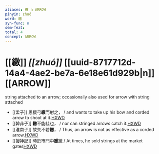 ```yaml
---
aliases: 繳 n ARROW
pinyin: zhuó
word: 繳
syn-func: n
sem-feat: 
total: 4
concept: ARROW 
---
```

# [[繳]] *[[zhuó]]*  [[uuid-8717712d-14a4-4ae2-be7a-6e18e61d929b|n]] [[ARROW]]
string attached to an arrow; occasionally also used for arrow with string attached
 - [[孟子]] 思援弓**繳**而射之， / and wants to take up his bow and corded arrow to shoot at it.[HXWD](https://hxwd.org/textview.html?location=KR1h0001_tls_011-32a.23)
 - [[韓非子]] **繳**不能絓也， / nor can stringed arrows catch it.[HXWD](https://hxwd.org/textview.html?location=KR3c0005_tls_023-62a.5)
 - [[淮南子]] 故矢不若**繳**， / Thus, an arrow is not as effective as a corded arrow,[HXWD](https://hxwd.org/textview.html?location=KR3j0010_tls_001-6a.18)
 - [[搜神記]] 時於市門中**繳**繳 / At times, he sold strings at the market gates[HXWD](https://hxwd.org/textview.html?location=KR3l0099_tls_001-3a.8)
